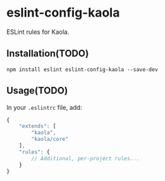 # eslint-config-kaola

ESLint rules for Kaola.

## Installation(TODO)

    npm install eslint eslint-config-kaola --save-dev

## Usage(TODO)

In your `.eslintrc` file, add:

```js
{
    "extends": [
        "kaola",
        "kaola/core"
    ],
    "rules": {
        // Additional, per-project rules...
    }
}
```

